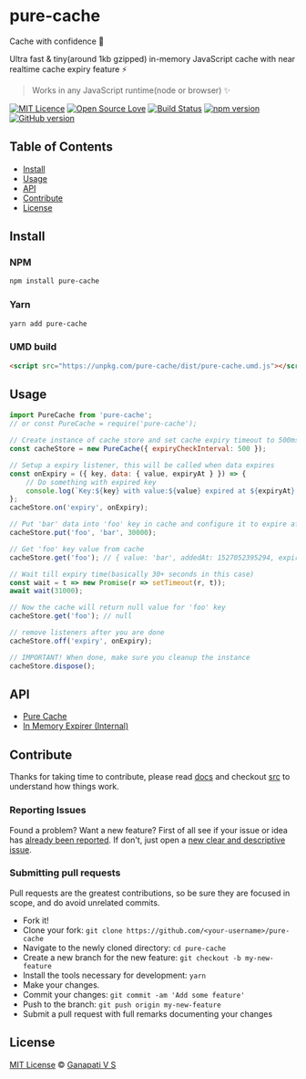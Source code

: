 # pure-cache

Cache with confidence 🎉

Ultra fast & tiny(around 1kb gzipped) in-memory JavaScript cache with near realtime cache expiry feature ⚡

> Works in any JavaScript runtime(node or browser) ✨

[![MIT Licence](https://badges.frapsoft.com/os/mit/mit.svg?v=103)](https://opensource.org/licenses/mit-license.php)
[![Open Source Love](https://badges.frapsoft.com/os/v2/open-source.svg?v=103)](https://github.com/ganapativs/pure-cache/)
[![Build Status](https://travis-ci.com/ganapativs/pure-cache.svg?branch=master)](https://travis-ci.com/ganapativs/pure-cache)
[![npm version](https://badge.fury.io/js/pure-cache.svg)](https://badge.fury.io/js/pure-cache)
[![GitHub version](https://badge.fury.io/gh/ganapativs%2Fpure-cache.svg)](https://badge.fury.io/gh/ganapativs%2Fpure-cache)

## Table of Contents

- [Install](#install)
- [Usage](#usage)
- [API](#api)
- [Contribute](#contribute)
- [License](#license)

## Install

### NPM

```sh
npm install pure-cache
```

### Yarn

```sh
yarn add pure-cache
```

### UMD build

```html
<script src="https://unpkg.com/pure-cache/dist/pure-cache.umd.js"></script>
```

## Usage

```js
import PureCache from 'pure-cache';
// or const PureCache = require('pure-cache');

// Create instance of cache store and set cache expiry timeout to 500ms
const cacheStore = new PureCache({ expiryCheckInterval: 500 });

// Setup a expiry listener, this will be called when data expires
const onExpiry = ({ key, data: { value, expiryAt } }) => {
    // Do something with expired key
    console.log(`Key:${key} with value:${value} expired at ${expiryAt}.`);
};
cacheStore.on('expiry', onExpiry);

// Put 'bar' data into 'foo' key in cache and configure it to expire after 30s
cacheStore.put('foo', 'bar', 30000);

// Get 'foo' key value from cache
cacheStore.get('foo'); // { value: 'bar', addedAt: 1527052395294, expiryAt: 1527052425294 }

// Wait till expiry time(basically 30+ seconds in this case)
const wait = t => new Promise(r => setTimeout(r, t));
await wait(31000);

// Now the cache will return null value for 'foo' key
cacheStore.get('foo'); // null

// remove listeners after you are done
cacheStore.off('expiry', onExpiry);

// IMPORTANT! When done, make sure you cleanup the instance
cacheStore.dispose();

```

## API

- [Pure Cache](docs/pureCache.md)
- [In Memory Expirer (Internal)](docs/inMemoryExpirer.md)

## Contribute

Thanks for taking time to contribute, please read [docs](docs) and checkout [src](src) to understand how things work.

### Reporting Issues

Found a problem? Want a new feature? First of all see if your issue or idea has [already been reported](../../issues).
If don't, just open a [new clear and descriptive issue](../../issues/new).

### Submitting pull requests

Pull requests are the greatest contributions, so be sure they are focused in scope, and do avoid unrelated commits.

- Fork it!
- Clone your fork: `git clone https://github.com/<your-username>/pure-cache`
- Navigate to the newly cloned directory: `cd pure-cache`
- Create a new branch for the new feature: `git checkout -b my-new-feature`
- Install the tools necessary for development: `yarn`
- Make your changes.
- Commit your changes: `git commit -am 'Add some feature'`
- Push to the branch: `git push origin my-new-feature`
- Submit a pull request with full remarks documenting your changes

## License

[MIT License](https://opensource.org/licenses/MIT) © [Ganapati V S](http://meetguns.com)
